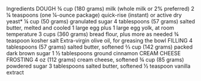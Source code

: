 Ingredients
DOUGH
¾ cup (180 grams) milk (whole milk or 2% preferred)
2 ¼ teaspoons (one ¼-ounce package) quick-rise (instant) or active dry yeast*
¼ cup (50 grams) granulated sugar
4 tablespoons (57 grams) salted butter, melted and cooled
1 large egg plus 1 large egg yolk, at room temperature
3 cups (360 grams) bread flour, plus more as needed
¾ teaspoon kosher salt
Extra-virgin olive oil, for greasing the bowl
FILLING
4 tablespoons (57 grams) salted butter, softened
⅔ cup (142 grams) packed dark brown sugar
1 ½ tablespoons ground cinnamon
CREAM CHEESE FROSTING
4 oz (112 grams) cream cheese, softened
¾ cup (85 grams) powdered sugar
3 tablespoons salted butter, softened
½ teaspoon vanilla extract
